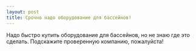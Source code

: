 ```yaml
---
layout: post 
title: Срочно надо оборудование для бассейнов! 
--- 
```

Надо быстро купить оборудование для бассейнов, но не знаю где это сделать. Подскажите проверенную компанию, пожалуйста!